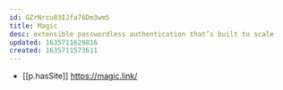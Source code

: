 ```yaml
---
id: GZrNrcu83IJfa76Dm3wm5
title: Magic
desc: extensible passwordless authentication that’s built to scale
updated: 1635711629816
created: 1635711573611
---
```


- [[p.hasSite]] https://magic.link/
